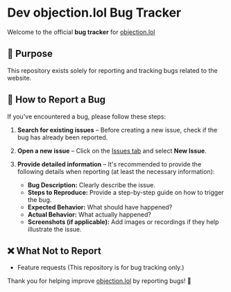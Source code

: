 # Dev objection.lol Bug Tracker

Welcome to the official **bug tracker** for [objection.lol](https://dev.objection.lol/)

## 📌 Purpose
This repository exists solely for reporting and tracking bugs related to the website.

## 🚨 How to Report a Bug
If you've encountered a bug, please follow these steps:

1. **Search for existing issues** – Before creating a new issue, check if the bug has already been reported.
2. **Open a new issue** – Click on the [Issues tab](https://github.com/objection-lol/dev-objection-lol-bugs/issues) and select **New Issue**.
3. **Provide detailed information** – It's recommended to provide the following details when reporting (at least the necessary information):
   
   - **Bug Description:** Clearly describe the issue.
   - **Steps to Reproduce:** Provide a step-by-step guide on how to trigger the bug.
   - **Expected Behavior:** What should have happened?
   - **Actual Behavior:** What actually happened?
   - **Screenshots (if applicable):** Add images or recordings if they help illustrate the issue.

## ❌ What Not to Report
- Feature requests (This repository is for bug tracking only.)

Thank you for helping improve [objection.lol](https://dev.objection.lol/) by reporting bugs! 🚀


